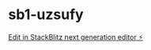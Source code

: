 # sb1-uzsufy

[Edit in StackBlitz next generation editor ⚡️](https://stackblitz.com/~/github.com/Graphiacz/sb1-uzsufy)